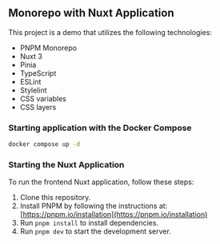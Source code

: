 ## Monorepo with Nuxt Application

This project is a demo that utilizes the following technologies:

- PNPM Monorepo
- Nuxt 3
- Pinia
- TypeScript
- ESLint
- Stylelint
- CSS variables
- CSS layers

### Starting application with the Docker Compose

```bash
docker compose up -d
```

### Starting the Nuxt Application

To run the frontend Nuxt application, follow these steps:

1. Clone this repository.
2. Install PNPM by following the instructions at:
   [https://pnpm.io/installation](https://pnpm.io/installation)
3. Run `pnpm install` to install dependencies.
4. Run `pnpm dev` to start the development server.

